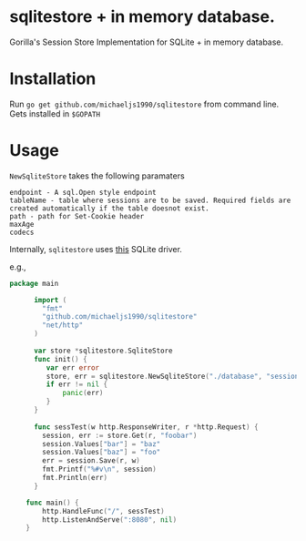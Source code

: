 sqlitestore + in memory database.
=================================

Gorilla's Session Store Implementation for SQLite  + in memory database.

Installation
===========

Run `go get github.com/michaeljs1990/sqlitestore` from command line. Gets installed in `$GOPATH`

Usage
=====

`NewSqliteStore` takes the following paramaters

    endpoint - A sql.Open style endpoint
    tableName - table where sessions are to be saved. Required fields are created automatically if the table doesnot exist.
    path - path for Set-Cookie header
    maxAge
    codecs

Internally, `sqlitestore` uses [this](https://github.com/mattn/go-sqlite3) SQLite driver.

e.g.,

```go 
package main

      import (
  	    "fmt"
  	    "github.com/michaeljs1990/sqlitestore"
  	    "net/http"
      )
      
      var store *sqlitestore.SqliteStore
      func init() {
         var err error
         store, err = sqlitestore.NewSqliteStore("./database", "sessions", "/", 3600, []byte("<SecretKey>"))
         if err != nil {
             panic(err)
         } 
      }
      
      func sessTest(w http.ResponseWriter, r *http.Request) {
  	    session, err := store.Get(r, "foobar")
  	    session.Values["bar"] = "baz"
  	    session.Values["baz"] = "foo"
  	    err = session.Save(r, w)
  	    fmt.Printf("%#v\n", session)
  	    fmt.Println(err)
      }

    func main() {
    	http.HandleFunc("/", sessTest)
    	http.ListenAndServe(":8080", nil)
    }
```